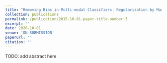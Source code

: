 ```yaml
---
title: "Removing Bias in Multi-modal Classifiers: Regularization by Maximizing Functional Entropies"
collection: publications
permalink: /publication/2015-10-01-paper-title-number-3
excerpt: ''
date: 2020-10-01
venue: 'ON SUBMISSION'
paperurl: ''
citation: ''
---
```

TODO: add abstract here

